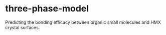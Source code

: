 # three-phase-model
Predicting the bonding efficacy between organic small molecules and HMX crystal surfaces.
